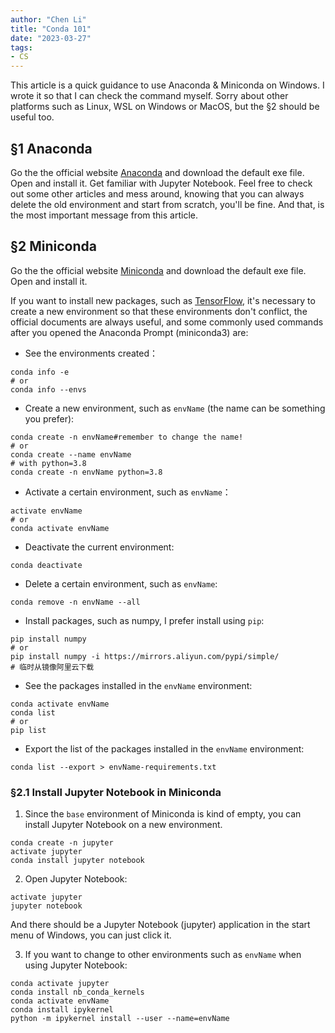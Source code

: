 ```yaml
---
author: "Chen Li"
title: "Conda 101"
date: "2023-03-27"
tags: 
- CS
---
```


This article is a quick guidance to use Anaconda & Miniconda on Windows. I wrote it so that I can check the command myself. Sorry about other platforms such as Linux, WSL on Windows or MacOS, but the §2 should be useful too.

## §1 Anaconda

Go the the official website [Anaconda](https://www.anaconda.com/) and download the default exe file. Open and install it. Get familiar with Jupyter Notebook. Feel free to check out some other articles and mess around, knowing that you can always delete the old environment and start from scratch, you'll be fine. And that, is the most important message from this article.

## §2 Miniconda

Go the the official website [Miniconda](https://docs.conda.io/en/latest/miniconda.html) and download the default exe file. Open and install it.

If you want to install new packages, such as [TensorFlow](https://docs.anaconda.com/anaconda/user-guide/tasks/tensorflow/), it's necessary to create a new environment so that these environments don't conflict, the official documents are always useful, and some commonly used commands after you opened the Anaconda Prompt (miniconda3) are:

- See the environments created：
```prompt
conda info -e
# or
conda info --envs
```

- Create a new environment, such as `envName` (the name can be something you prefer):
```prompt
conda create -n envName#remember to change the name!
# or
conda create --name envName
# with python=3.8
conda create -n envName python=3.8
```

- Activate a certain environment, such as `envName`：
```prompt
activate envName
# or
conda activate envName
```

- Deactivate the current environment:
```prompt
conda deactivate
```

- Delete a certain environment, such as `envName`:
```prompt
conda remove -n envName --all
```

- Install packages, such as numpy, I prefer install using `pip`:
```prompt
pip install numpy
# or
pip install numpy -i https://mirrors.aliyun.com/pypi/simple/
# 临时从镜像阿里云下载
```

- See the packages installed in the `envName` environment:
```prompt
conda activate envName
conda list
# or
pip list
```

- Export the list of the packages installed in the `envName` environment:
```prompt
conda list --export > envName-requirements.txt
```

### §2.1 Install Jupyter Notebook in Miniconda

1. Since the `base` environment of Miniconda is kind of empty, you can install Jupyter Notebook on a new environment.
```prompt
conda create -n jupyter
activate jupyter
conda install jupyter notebook
```

2. Open Jupyter Notebook:
```prompt
activate jupyter
jupyter notebook
```
And there should be a Jupyter Notebook (jupyter) application in the start menu of Windows, you can just click it.

3. If you want to change to other environments such as `envName` when using Jupyter Notebook:
```prompt
conda activate jupyter
conda install nb_conda_kernels
conda activate envName
conda install ipykernel
python -m ipykernel install --user --name=envName
```
